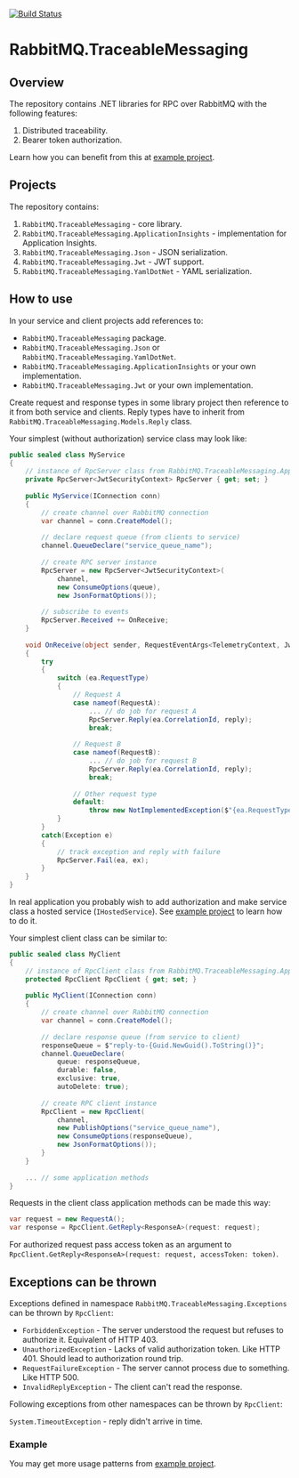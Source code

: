 [![Build Status](https://dev.azure.com/dlar/RabbitMQ.TraceableMessaging/_apis/build/status/dmlarionov.RabbitMQ.TraceableMessaging?branchName=master)](https://dev.azure.com/dlar/RabbitMQ.TraceableMessaging/_build/latest?definitionId=5&branchName=master)

# RabbitMQ.TraceableMessaging
## Overview

The repository contains .NET libraries for RPC over RabbitMQ with the following features:

1. Distributed traceability.
2. Bearer token authorization.

Learn how you can benefit from this at [example project](https://github.com/dmlarionov/RabbitMQ.TraceableMessaging-example1).

## Projects

The repository contains:

1. `RabbitMQ.TraceableMessaging` - core library.
2. `RabbitMQ.TraceableMessaging.ApplicationInsights` - implementation for Application Insights.
3. `RabbitMQ.TraceableMessaging.Json` - JSON serialization.
4. `RabbitMQ.TraceableMessaging.Jwt` - JWT support.
5. `RabbitMQ.TraceableMessaging.YamlDotNet` - YAML serialization.

## How to use

In your service and client projects add references to:

- `RabbitMQ.TraceableMessaging` package.
- `RabbitMQ.TraceableMessaging.Json` or `RabbitMQ.TraceableMessaging.YamlDotNet`.
- `RabbitMQ.TraceableMessaging.ApplicationInsights` or your own implementation.
- `RabbitMQ.TraceableMessaging.Jwt` or your own implementation.

Create request and response types in some library project then reference to it from both service and clients. Reply types have to inherit from `RabbitMQ.TraceableMessaging.Models.Reply` class.

Your simplest (without authorization) service class may look like:

```csharp
public sealed class MyService
{
	// instance of RpcServer class from RabbitMQ.TraceableMessaging.ApplicationInsights namespace
	private RpcServer<JwtSecurityContext> RpcServer { get; set; }
	
	public MyService(IConnection conn)
	{
		// create channel over RabbitMQ connection
		var channel = conn.CreateModel();
		
		// declare request queue (from clients to service)
		channel.QueueDeclare("service_queue_name");
		
		// create RPC server instance
		RpcServer = new RpcServer<JwtSecurityContext>(
			channel,
			new ConsumeOptions(queue), 
			new JsonFormatOptions());
		
		// subscribe to events
		RpcServer.Received += OnReceive;
	}
	
	void OnReceive(object sender, RequestEventArgs<TelemetryContext, JwtSecurityContext> ea)
	{
		try
		{
			switch (ea.RequestType)
			{
				// Request A
				case nameof(RequestA):
					...	// do job for request A
					RpcServer.Reply(ea.CorrelationId, reply);
					break;
				
				// Request B
				case nameof(RequestB):
					...	// do job for request B
					RpcServer.Reply(ea.CorrelationId, reply);
					break;
				
				// Other request type
				default:
					throw new NotImplementedException($"{ea.RequestType} is not implemented");
			}
		}
		catch(Exception e)
		{
			// track exception and reply with failure
			RpcServer.Fail(ea, ex);
		}
	}
}
```

In real application you probably wish to add authorization and make service class a hosted service (`IHostedService`). See [example project](https://github.com/dmlarionov/RabbitMQ.TraceableMessaging-example1) to learn how to do it.

Your simplest client class can be similar to:

```csharp
public sealed class MyClient
{
	// instance of RpcClient class from RabbitMQ.TraceableMessaging.ApplicationInsights namespace
	protected RpcClient RpcClient { get; set; }
	
	public MyClient(IConnection conn)
	{
		// create channel over RabbitMQ connection
		var channel = conn.CreateModel();
		
		// declare response queue (from service to client)
		responseQueue = $"reply-to-{Guid.NewGuid().ToString()}";
		channel.QueueDeclare(
			queue: responseQueue,
			durable: false,
			exclusive: true,
			autoDelete: true);
		
		// create RPC client instance
		RpcClient = new RpcClient(
			channel,
			new PublishOptions("service_queue_name"),
			new ConsumeOptions(responseQueue), 
			new JsonFormatOptions());
		}
	}
	
	... // some application methods
}
```

Requests in the client class application methods can be made this way:

```csharp
var request = new RequestA();
var response = RpcClient.GetReply<ResponseA>(request: request);
```

For authorized request pass access token as an argument to `RpcClient.GetReply<ResponseA>(request: request, accessToken: token)`.

## Exceptions can be thrown

Exceptions defined in namespace `RabbitMQ.TraceableMessaging.Exceptions` can be thrown by `RpcClient`:

- `ForbiddenException` - The server understood the request but refuses to authorize it. Equivalent of HTTP 403.
- `UnauthorizedException` - Lacks of valid authorization token. Like HTTP 401. Should lead to authorization round trip.
- `RequestFailureException` - The server cannot process due to something. Like HTTP 500.
- `InvalidReplyException` - The client can't read the response.

Following exceptions from other namespaces can be thrown by `RpcClient`: 

`System.TimeoutException` - reply didn't arrive in time.

### Example

You may get more usage patterns from [example project](https://github.com/dmlarionov/RabbitMQ.TraceableMessaging-example1).
